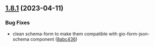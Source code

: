## [1.8.1](https://github.com/gravitee-io/gravitee-policy-resource-filtering/compare/1.8.0...1.8.1) (2023-04-11)


### Bug Fixes

* clean schema-form to make them compatible with gio-form-json-schema component ([8abc436](https://github.com/gravitee-io/gravitee-policy-resource-filtering/commit/8abc436c2287f2f6e4be7bf41d3aadbff673a7bb))
